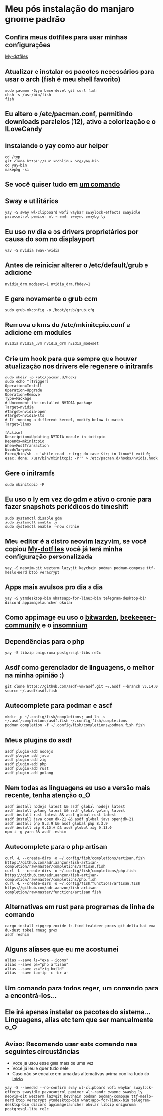 <h1 id="intro">Meu pós instalação do manjaro gnome padrão</h1>

## Confira meus dotfiles para usar minhas configurações

[My-dotfiles](https://github.com/JohnWick92/my-dotfiles)

## Atualizar e instalar os pacotes necessários para usar o arch (fish é meu shell favorito)

```shellscript
sudo pacman -Syyu base-devel git curl fish
chsh -s /usr/bin/fish
fish
```

## Eu altero o /etc/pacman.conf, permitindo downloads paralelos (12), ativo a colorização e o ILoveCandy

## Instalando o yay como aur helper

```shellscript
cd /tmp
git clone https://aur.archlinux.org/yay-bin
cd yay-bin
makepkg -si
```

## Se você quiser tudo em [um comando](#all-in-one)

## Sway e utilitários

```shellscript
yay -S sway wl-clipboard wofi waybar swaylock-effects swayidle pavucontrol pamixer wlr-randr swaync swaybg ly
```

## Eu uso nvidia e os drivers proprietários por causa do som no displayport

```shellscript
yay -S nvidia sway-nvidia
```

## Antes de reiniciar alterer o /etc/default/grub e adicione

```shellscript
nvidia_drm.modeset=1 nvidia_drm.fbdev=1
```

## E gere novamente o grub com

```shellscript
sudo grub-mkconfig -o /boot/grub/grub.cfg
```

## Remova o kms do /etc/mkinitcpio.conf e adicione em modules

```shellscript
nvidia nvidia_uvm nvidia_drm nvidia_modeset
```

## Crie um hook para que sempre que houver atualização nos drivers ele regenere o initramfs

```shellscript
sudo mkdir -p /etc/pacman.d/hooks
sudo echo "[Trigger]
Operation=Install
Operation=Upgrade
Operation=Remove
Type=Package
# Uncomment the installed NVIDIA package
Target=nvidia
#Target=nvidia-open
#Target=nvidia-lts
# If running a different kernel, modify below to match
Target=linux

[Action]
Description=Updating NVIDIA module in initcpio
Depends=mkinitcpio
When=PostTransaction
NeedsTargets
Exec=/bin/sh -c 'while read -r trg; do case $trg in linux*) exit 0; esac; done; /usr/bin/mkinitcpio -P'" > /etc/pacman.d/hooks/nvidia.hook
```

## Gere o initramfs

```shellscript
sudo mkinitcpio -P
```

## Eu uso o ly em vez do gdm e ativo o cronie para fazer snapshots periódicos do timeshift

```shellscript
sudo systemctl disable gdm
sudo systemctl enable ly
sudo systemctl enable --now cronie
```

## Meu editor é a distro neovim lazyvim, se você copiou [My-dotfiles](https://github.com/JohnWick92/my-dotfiles) você já terá minha configuração personalizada

```shellscript
yay -S neovim-git wezterm lazygit keychain podman podman-compose ttf-meslo-nerd btop veracrypt
```

## Apps mais avulsos pro dia a dia

```shellscript
yay -S ytmdesktop-bin whatsapp-for-linux-bin telegram-desktop-bin discord appimagelauncher okular
```

## Como appimage eu uso o [bitwarden](https://bitwarden.com/download/), [beekeeper-community](https://www.beekeeperstudio.io/get-community) e o [insomnium](https://github.com/ArchGPT/insomnium/releases)

## Dependências para o php

```shellscript
yay -S libzip oniguruma postgresql-libs re2c
```

## Asdf como gerenciador de linguagens, o melhor na minha opinião :)

```shellscript
git clone https://github.com/asdf-vm/asdf.git ~/.asdf --branch v0.14.0
source ~/.asdf/asdf.fish
```

## Autocomplete para podman e asdf

```shellscript
mkdir -p ~/.config/fish/completions; and ln -s ~/.asdf/completions/asdf.fish ~/.config/fish/completions
podman completion -f ~/.config/fish/completions/podman.fish fish
```

## Meus plugins do asdf

```shellscript
asdf plugin-add nodejs
asdf plugin-add java
asdf plugin-add zig
asdf plugin-add php
asdf plugin-add rust
asdf plugin-add golang
```

## Nem todas as linguagens eu uso a versão mais recente, tenha atenção o_O

```shellscript
asdf install nodejs latest && asdf global nodejs latest
asdf install golang latest && asdf global golang latest
asdf install rust latest && asdf global rust latest
asdf install java openjdk-21 && asdf global java openjdk-21
asdf install php 8.3.9 && asdf global php 8.3.9
asdf install zig 0.13.0 && asdf global zig 0.13.0
npm i -g yarn && asdf reshim
```

## Autocomplete para o php artisan

```shellscript
curl -L --create-dirs -o ~/.config/fish/completions/artisan.fish https://github.com/adriaanzon/fish-artisan-completion/raw/master/completions/artisan.fish
curl -L --create-dirs -o ~/.config/fish/completions/php.fish https://github.com/adriaanzon/fish-artisan-completion/raw/master/completions/php.fish
curl -L --create-dirs -o ~/.config/fish/functions/artisan.fish https://github.com/adriaanzon/fish-artisan-completion/raw/master/functions/artisan.fish
```

## Alternativas em rust para programas de linha de comando

```shellscript
cargo install ripgrep zoxide fd-find tealdeer procs git-delta bat exa du-dust tokei rmesg grex
asdf reshim
```

## Alguns aliases que eu me acostumei

```shellscript
alias --save ls="exa --icons"
alias --save pa="php artisan"
alias --save zz="zig build"
alias --save ip="ip -c -br a"
```

<h2 id="all-in-one">Um comando para todos reger, um comando para a encontrá-los...</h2>

## Ele irá apenas instalar os pacotes do sistema... Linguagens, alias etc tem que ser manualmente o_O

## Aviso: Recomendo usar este comando nas seguintes circustâncias

- Você já usou esse guia mais de uma vez
- Você já leu e quer tudo nele
- Caso não se encaixe em uma das alternativas acima confira tudo do [início](#intro)

```shellscript
yay -S --needed --no-confirm sway wl-clipboard wofi waybar swaylock-effects swayidle pavucontrol pamixer wlr-randr swaync swaybg ly neovim-git wezterm lazygit keychain podman podman-compose ttf-meslo-nerd btop veracrypt ytmdesktop-bin whatsapp-for-linux-bin telegram-desktop-bin discord appimagelauncher okular libzip oniguruma postgresql-libs re2c
```
